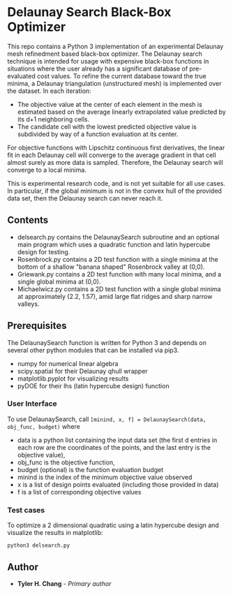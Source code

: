 # Delaunay Search Black-Box Optimizer

This repo contains a Python 3 implementation of an experimental Delaunay
mesh refinedment based black-box optimizer.
The Delaunay search technique is intended for usage with expensive black-box
functions in situations where the user already has a significant database of
pre-evaluated cost values.
To refine the current database toward the true minima, a Delaunay triangulation
(unstructured mesh) is implemented over the dataset.
In each iteration:
 - The objective value at the center of each element in the mesh is estimated
   based on the average linearly extrapolated value predicted by its d+1
   neighboring cells.
 - The candidate cell with the lowest predicted objective value is subdivided
   by way of a function evaluation at its center.

For objective functions with Lipschitz continuous first derivatives, the
linear fit in each Delaunay cell will converge to the average gradient in that
cell almost surely as more data is sampled.
Therefore, the Delaunay search will converge to a local minima.

This is experimental research code, and is not yet suitable for all use
cases.
In particular, if the global minimum is not in the convex hull of the provided
data set, then the Delaunay search can never reach it.

## Contents

 - delsearch.py contains the DelaunaySearch subroutine and an optional main
   program which uses a quadratic function and latin hypercube design for
   testing.
 - Rosenbrock.py contains a 2D test function with a single minima at the
   bottom of a shallow "banana shaped" Rosenbrock valley at (0,0).
 - Griewank.py contains a 2D test function with many local minima, and
   a single global minima at (0,0).
 - Michaelwicz.py contains a 2D test function with a single global minima
   at approximately (2.2, 1.57), amid large flat ridges and sharp narrow
   valleys.

## Prerequisites

The DelaunaySearch function is written for Python 3 and depends on several
other python modules that can be installed via pip3.
 - numpy for numerical linear algebra
 - scipy.spatial for their Delaunay qhull wrapper
 - matplotlib.pyplot for visualizing results
 - pyDOE for their lhs (latin hypercube design) function

### User Interface

To use DelaunaySearch, call
``
[minind, x, f] = DelaunaySearch(data, obj_func, budget)
``
where
 - data is a python list containing the input data set (the first d entries
in each row are the coordinates of the points, and the last entry is the
objective value),
 - obj\_func is the objective function,
 - budget (optional) is the function evaluation budget
 - minind is the index of the minimum objective value observed
 - x is a list of design points evaluated (including those provided in data)
 - f is a list of corresponding objective values

### Test cases

To optimize a 2 dimensional quadratic using a latin hypercube design and
visualize the results in matplotlib:

``
python3 delsearch.py
``

## Author

* **Tyler H. Chang** - *Primary author*

